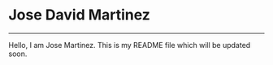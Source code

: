 # Jose David Martinez
---
Hello, I am Jose Martinez. This is my README file which will be updated soon. 


